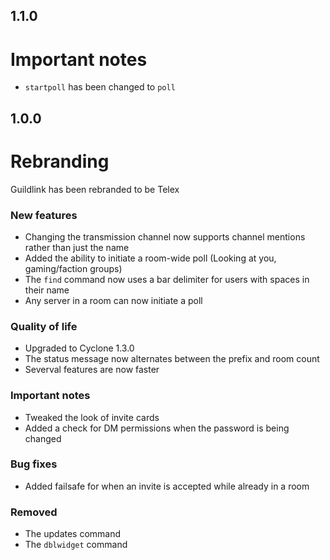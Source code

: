 1.1.0
-
# **Important notes**
- `startpoll` has been changed to `poll`

1.0.0
-
# Rebranding
Guildlink has been rebranded to be Telex

### **New features**
- Changing the transmission channel now supports channel mentions rather than just the name
- Added the ability to initiate a room-wide poll (Looking at you, gaming/faction groups)
- The `find` command now uses a bar delimiter for users with spaces in their name
- Any server in a room can now initiate a poll

### **Quality of life**
- Upgraded to Cyclone 1.3.0
- The status message now alternates between the prefix and room count
- Severval features are now faster

### **Important notes**
- Tweaked the look of invite cards
- Added a check for DM permissions when the password is being changed

### **Bug fixes**
- Added failsafe for when an invite is accepted while already in a room

### **Removed**
- The updates command
- The `dblwidget` command